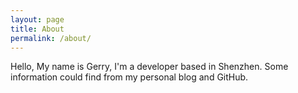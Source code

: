 ```yaml
---
layout: page
title: About
permalink: /about/
---
```

Hello, My name is Gerry, I'm a developer based in Shenzhen. Some information could find from my personal blog and GitHub.



